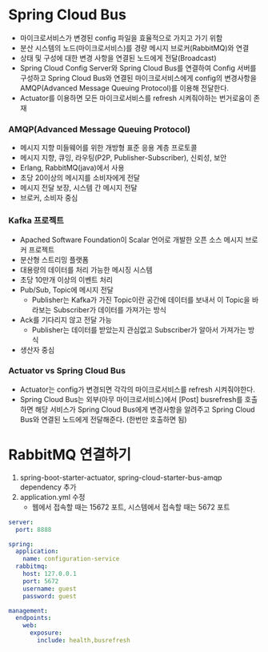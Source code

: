 # Spring Cloud Bus

- 마이크로서비스가 변경된 config 파일을 효율적으로 가지고 가기 위함
- 분산 시스템의 노드(마이크로서비스)를 경량 메시지 브로커(RabbitMQ)와 연결
- 상태 및 구성에 대한 변경 사항을 연결된 노드에게 전달(Broadcast)
- Spring Cloud Config Server와 Spring Cloud Bus를 연결하여 Config 서버를 구성하고 Spring Cloud Bus와 연결된 마이크로서비스에게 config의 변경사항을 AMQP(Advanced Message Queuing Protocol)를 이용해 전달한다.
- Actuator를 이용하면 모든 마이크로서비스를 refresh 시켜줘야하는 번거로움이 존재

### AMQP(Advanced Message Queuing Protocol)

- 메시지 지향 미들웨어를 위한 개방형 표준 응용 계층 프로토콜
- 메시지 지향, 큐잉, 라우팅(P2P, Publisher-Subscriber), 신뢰성, 보안
- Erlang, RabbitMQ(java)에서 사용
- 초당 20이상의 메시지를 소비자에게 전달
- 메시지 전달 보장, 시스템 간 메시지 전달
- 브로커, 소비자 중심

### Kafka 프로젝트

- Apached Software Foundation이 Scalar 언어로 개발한 오픈 소스 메시지 브로커 프로젝트
- 분산형 스트리밍 플랫폼
- 대용량의 데이터를 처리 가능한 메시징 시스템
- 초당 10만개 이상의 이벤트 처리
- Pub/Sub, Topic에 메시지 전달
  - Publisher는 Kafka가 가진 Topic이란 공간에 데이터를 보내서 이 Topic을 바라보는 Subscriber가 데이터를 가져가는 방식
- Ack를 기다리지 않고 전달 가능
  - Publisher는 데이터를 받았는지 관심없고 Subscriber가 알아서 가져가는 방식
- 생산자 중심

### Actuator vs Spring Cloud Bus

- Actuator는 config가 변경되면 각각의 마이크로서비스를 refresh 시켜줘야한다.
- Spring Cloud Bus는 외부(아무 마이크로서비스)에서 [Post] busrefresh를 호출하면 해당 서비스가 Spring Cloud Bus에게 변경사항을 알려주고 Spring Cloud Bus와 연결된 노드에게 전달해준다. (한번만 호출하면 됨)

# RabbitMQ 연결하기

1. spring-boot-starter-actuator, spring-cloud-starter-bus-amqp dependency 추가
2. application.yml 수정
   - 웹에서 접속할 때는 15672 포트, 시스템에서 접속할 때는 5672 포트

```yml
server:
  port: 8888

spring:
  application:
    name: configuration-service
  rabbitmq:
    host: 127.0.0.1
    port: 5672
    username: guest
    password: guest

management:
  endpoints:
    web:
      exposure:
        include: health,busrefresh
```
